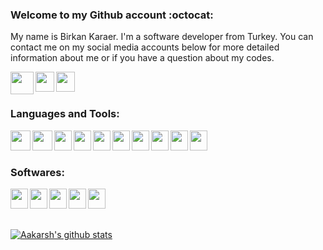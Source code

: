 ### Welcome to my Github account :octocat:
 My name is Birkan Karaer. I'm a software developer from Turkey. You can contact me on my social media accounts below for more detailed information about me or if you have a question about my codes.

<a href="https://linkedin.com/in/mustafabirkankaraer" target="_blank"><img align="left" width="37px" height="36px" src="https://github.com/birkankaraer/birkankaraer/blob/main/icons/linkedin-logo.png" /> </a>
<a href="https://mail.google.com/mail/?view=cm&fs=1&tf=1&to=karaermustafabirkan@gmail.com" target="_blank"><img align="left" width="30px" height="32px" src="https://github.com/melihkaratekin/birkankaraer/blob/main/icons/gmail-logo.png" /> </a>
<a href="https://medium.com/@mustafabirkankaraer" target="_blank"><img align="left" width="30px" height="32px" src="https://github.com/birkankaraer/birkankaraer/blob/main/icons/medium-logo.png" /></a>


<br />
<br />


### Languages and Tools:

<img align="left" width="32px" height="32px" src="https://github.com/birkankaraer/birkankaraer/blob/main/icons/c-sharp-logo.png" />
<img align="left" width="32px" height="32px" src="https://github.com/birkankaraer/birkankaraer/blob/main/icons/net-core-logo.png" />
<img align="left" width="28px" height="32px" src="https://github.com/birkankaraer/birkankaraer/blob/main/icons/java-logo.png" />
<img align="left" width="28px" height="32px" src="https://github.com/birkankaraer/birkankaraer/blob/main/icons/python-logo.png" />
<img align="left" width="28px" height="32px" src="https://github.com/birkankaraer/birkankaraer/blob/main/icons/php-logo.png" />
<img align="left" width="28px" height="32px" src="https://github.com/birkankaraer/birkankaraer/blob/main/icons/angular-logo.png" />
<img align="left" width="28px" height="32px" src="https://github.com/birkankaraer/birkankaraer/blob/main/icons/node-js-logo.png" />
<img align="left" width="28px" height="32px" src="https://github.com/birkankaraer/birkankaraer/blob/main/icons/js-logo.png" />
<img align="left" width="28px" height="32px" src="https://github.com/birkankaraer/birkankaraer/blob/main/icons/html-logo.png" />
<img align="left" width="28px" height="32px" src="https://github.com/birkankaraer/birkankaraer/blob/main/icons/css-logo.png" />

<br />
<br />

### Softwares:

<img align="left" width="28px" height="32px" src="https://github.com/birkankaraer/birkankaraer/blob/main/icons/git-logo.png" />
<img align="left" width="28px" height="32px" src="https://github.com/birkankaraer/birkankaraer/blob/main/icons/vs-logo.png" />
<img align="left" width="28px" height="32px" src="https://github.com/birkankaraer/birkankaraer/blob/main/icons/vs-code-logo.png" />
<img align="left" width="28px" height="32px" src="https://github.com/birkankaraer/birkankaraer/blob/main/icons/pycharm-logo.png" />
<img align="left" width="28px" height="32px" src="https://github.com/birkankaraer/birkankaraer/blob/main/icons/eclipse-logo.png" />


<br />
<br />
<br />

[![Aakarsh's github stats](https://github-readme-stats.vercel.app/api?username=birkankaraer&include_all_commits=true&count_private=true&show_icons=true&line_height=20&title_color=FFFFFF&icon_color=FFFFFF&text_color=FFFFFF&bg_color=0D1117)](https://github.com/anuraghazra/github-readme-stats)
